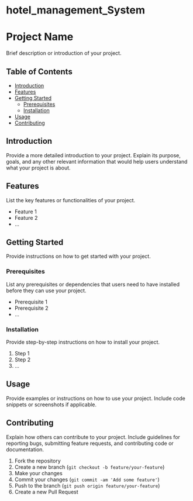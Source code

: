 # hotel_management_System

# Project Name

Brief description or introduction of your project.

## Table of Contents

- [Introduction](#introduction)
- [Features](#features)
- [Getting Started](#getting-started)
  - [Prerequisites](#prerequisites)
  - [Installation](#installation)
- [Usage](#usage)
- [Contributing](#contributing)
  
## Introduction

Provide a more detailed introduction to your project. Explain its purpose, goals, and any other relevant information that would help users understand what your project is about.

## Features

List the key features or functionalities of your project.

- Feature 1
- Feature 2
- ...

## Getting Started

Provide instructions on how to get started with your project.

### Prerequisites

List any prerequisites or dependencies that users need to have installed before they can use your project.

- Prerequisite 1
- Prerequisite 2
- ...

### Installation

Provide step-by-step instructions on how to install your project.

1. Step 1
2. Step 2
3. ...

## Usage

Provide examples or instructions on how to use your project. Include code snippets or screenshots if applicable.

## Contributing

Explain how others can contribute to your project. Include guidelines for reporting bugs, submitting feature requests, and contributing code or documentation.

1. Fork the repository
2. Create a new branch (`git checkout -b feature/your-feature`)
3. Make your changes
4. Commit your changes (`git commit -am 'Add some feature'`)
5. Push to the branch (`git push origin feature/your-feature`)
6. Create a new Pull Request

